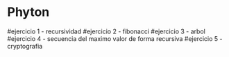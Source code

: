 # Phyton

#ejercicio 1 - recursividad
#ejercicio 2 - fibonacci
#ejercicio 3 - arbol
#ejercicio 4 - secuencia del maximo valor de forma recursiva
#ejercicio 5 - cryptografia
